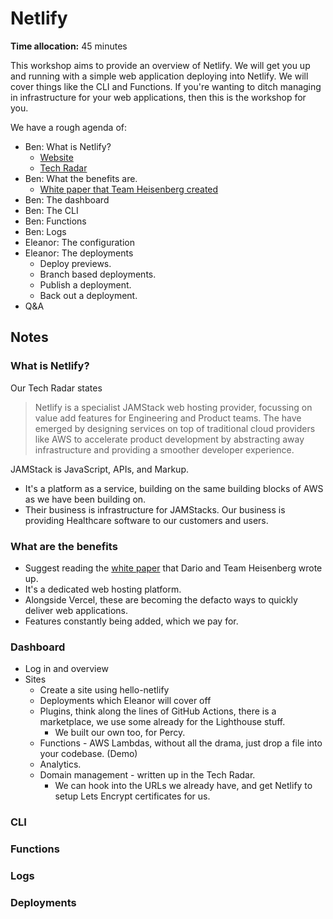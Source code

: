 # Netlify

**Time allocation:** 45 minutes

This workshop aims to provide an overview of Netlify. We will get you up and running with a simple web application deploying into Netlify. We will cover things like the CLI and Functions. If you're wanting to ditch managing in infrastructure for your web applications, then this is the workshop for you.

We have a rough agenda of:

- Ben: What is Netlify?
  - [Website](https://www.netlify.com)
  - [Tech Radar](https://radar.emisgroup.uk/content/technology/netlify)
- Ben: What the benefits are.
  - [White paper that Team Heisenberg created](https://radar.emisgroup.uk/white-papers/netlify.pdf)
- Ben: The dashboard
- Ben: The CLI
- Ben: Functions
- Ben: Logs
- Eleanor: The configuration
- Eleanor: The deployments
  - Deploy previews.
  - Branch based deployments.
  - Publish a deployment.
  - Back out a deployment.
- Q&A

## Notes

### What is Netlify?

Our Tech Radar states

> Netlify is a specialist JAMStack web hosting provider, focussing on value add features for Engineering and Product teams. The have emerged by designing services on top of traditional cloud providers like AWS to accelerate product development by abstracting away infrastructure and providing a smoother developer experience.

JAMStack is JavaScript, APIs, and Markup.

- It's a platform as a service, building on the same building blocks of AWS as we have been building on.
- Their business is infrastructure for JAMStacks. Our business is providing Healthcare software to our customers and users.

### What are the benefits

- Suggest reading the [white paper](https://radar.emisgroup.uk/white-papers/netlify.pdf) that Dario and Team Heisenberg wrote up.
- It's a dedicated web hosting platform.
- Alongside Vercel, these are becoming the defacto ways to quickly deliver web applications.
- Features constantly being added, which we pay for.

### Dashboard

- Log in and overview
- Sites
  - Create a site using hello-netlify
  - Deployments which Eleanor will cover off
  - Plugins, think along the lines of GitHub Actions, there is a marketplace, we use some already for the Lighthouse stuff.
    - We built our own too, for Percy.
  - Functions - AWS Lambdas, without all the drama, just drop a file into your codebase. (Demo)
  - Analytics.
  - Domain management - written up in the Tech Radar.
    - We can hook into the URLs we already have, and get Netlify to setup Lets Encrypt certificates for us.

### CLI

### Functions

### Logs

### Deployments
